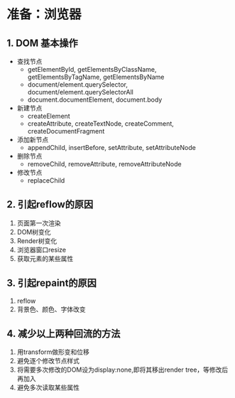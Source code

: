 # 准备：浏览器

## 1. DOM 基本操作

* 查找节点
  * getElementById, getElementsByClassName, getElementsByTagName, getElementsByName                                                                                                                                                                                                                                                                                                                                                                                                                                                                                                                                                                                      
  * document/element.querySelector, document/element.querySelectorAll
  * document.documentElement, document.body
* 新建节点
  * createElement
  * createAttribute, createTextNode, createComment, createDocumentFragment
* 添加新节点
  * appendChild, insertBefore, setAttribute, setAttributeNode
* 删除节点
  * removeChild, removeAttribute, removeAttributeNode
* 修改节点
  * replaceChild

## 2. 引起reflow的原因

1. 页面第一次渲染
2. DOM树变化
3. Render树变化
4. 浏览器窗口resize
5. 获取元素的某些属性

## 3. 引起repaint的原因

1. reflow
2. 背景色、颜色、字体改变

## 4. 减少以上两种回流的方法

1. 用transform做形变和位移
2. 避免逐个修改节点样式
3. 将需要多次修改的DOM设为display:none,即将其移出render tree，等修改后再加入
4. 避免多次读取某些属性

